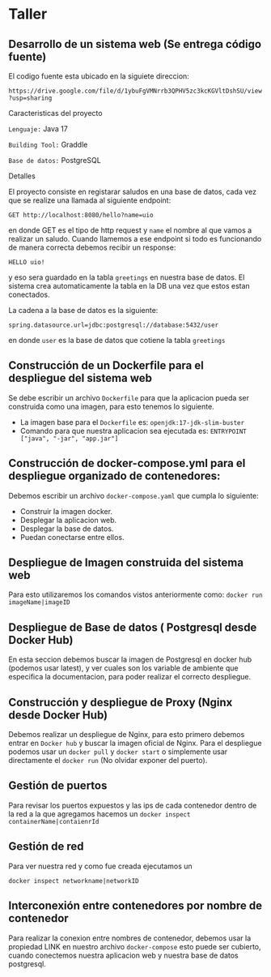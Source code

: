 
# Taller
## Desarrollo de un sistema web (Se entrega código fuente)

El codigo fuente esta ubicado en la siguiete direccion:

`https://drive.google.com/file/d/1ybuFgVMNrrb3QPHV5zc3kcKGVltDshSU/view?usp=sharing`

Caracteristicas del proyecto

`Lenguaje:` Java 17

`Building Tool:` Graddle

`Base de datos:` PostgreSQL

Detalles

El proyecto consiste en registarar saludos en una base de datos, cada vez que se realize una llamada al siguiente endpoint:

`GET http://localhost:8080/hello?name=uio` 

en donde GET es el tipo de http request y `name` el nombre al que vamos a realizar un saludo. Cuando llamemos a ese endpoint si todo es funcionando de manera correcta debemos recibir un response:

`HELLO uio!`

y eso sera guardado en la tabla `greetings` en nuestra base de datos. El sistema crea automaticamente la tabla en la DB una vez que estos estan conectados.

La cadena a la base de datos es la siguiente: 

`spring.datasource.url=jdbc:postgresql://database:5432/user`

en donde `user` es la base de datos que cotiene la tabla `greetings`

## Construcción de un Dockerfile para el despliegue del sistema web

Se debe escribir un archivo `Dockerfile` para que la aplicacion pueda ser construida como una imagen, para esto tenemos lo siguiente.

+ La imagen base para el `Dockerfile` es: `openjdk:17-jdk-slim-buster`
+ Comando para que nuestra aplicacion sea ejecutada es: `ENTRYPOINT ["java", "-jar", "app.jar"]` 


## Construcción de docker-compose.yml para el despliegue organizado de contenedores:

Debemos escribir un archivo `docker-compose.yaml` que cumpla lo siguiente:
+ Construir la imagen docker.
+ Desplegar la aplicacion web.
+ Desplegar la base de datos.
+ Puedan conectarse entre ellos.
  
## Despliegue de Imagen construida del sistema web
Para esto utilizaremos los comandos vistos anteriormente como: `docker run imageName|imageID`
## Despliegue de Base de datos ( Postgresql desde Docker Hub)
En esta seccion debemos buscar la imagen de Postgresql en docker hub (podemos usar latest), y ver cuales son los variable de ambiente que especifica la documentacion, para poder realizar el correcto despliegue.

## Construcción y despliegue de Proxy (Nginx desde Docker Hub)
Debemos realizar un despliegue de Nginx, para esto primero debemos entrar en `Docker hub` y buscar la imagen oficial de Nginx. Para el despliegue podemos usar un `docker pull` y `docker start` o simplemente usar directamente el `docker run` (No olvidar exponer del puerto).
## Gestión de puertos

Para revisar los puertos expuestos y las ips de cada contenedor dentro de la red a la que agregamos hacemos un `docker inspect containerName|contaienrId`

## Gestión de red

Para ver nuestra red y como fue creada ejecutamos un

 `docker inspect networkname|networkID`

## Interconexión entre contenedores por nombre de contenedor

Para realizar la conexion entre nombres de contenedor, debemos usar la propiedad LINK en nuestro archivo `docker-compose` esto puede ser cubierto, cuando conectemos nuestra aplicacion web y nuestra base de datos postgresql.
